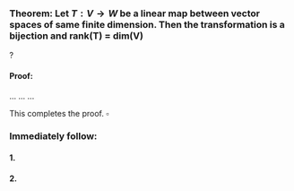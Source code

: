 ### Theorem: Let $T: V \to W$ be a linear map between vector spaces of same finite dimension. Then the transformation is a bijection and rank(T) = dim(V)
?
#### Proof: 
...
...
...

This completes the proof. $\square$

### Immediately follow:

#### 1.
#### 2.